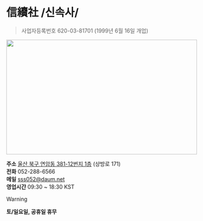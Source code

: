 # 信續社 /신속사/
>사업자등록번호 620-03-81701 (1999년 6월 16일 개업)
<img src="http://t1.daumcdn.net/roughmap/imgmap/b823a7569eda6f4ca9a8d4e6f34de7f11f68f835fdcc2bf9ba46a28d41254a8b" width="500px" height="300px">

**주소** <a href="https://map.kakao.com/?urlX=1035828.0&amp;urlY=585682.0&amp;itemId=9845283&amp;q=%EC%8B%A0%EC%86%8D%EC%82%AC&amp;srcid=9845283&amp;map_type=TYPE_MAP&amp;from=roughmap">울산 북구 연암동 381-12번지 1층</a> (상방로 171)<br>
**전화** 052-288-6566<br>
**메일** sss052@daum.net<br>
**영업시간** 09:30 ~ 18:30 KST
>[!WARNING]
>**토/일요일, 공휴일 휴무**
